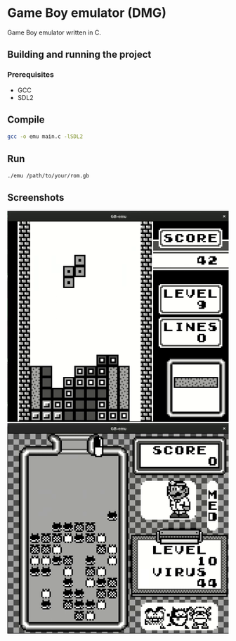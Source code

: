 # Game Boy emulator (DMG)

Game Boy emulator written in C.

## Building and running the project
### Prerequisites

- GCC
- SDL2

## Compile
```bash
gcc -o emu main.c -lSDL2
```
## Run
```bash
./emu /path/to/your/rom.gb
```

## Screenshots

![Tetris](images/Tetris.gif)
![Dr. Mario](images/DrMario.gif)